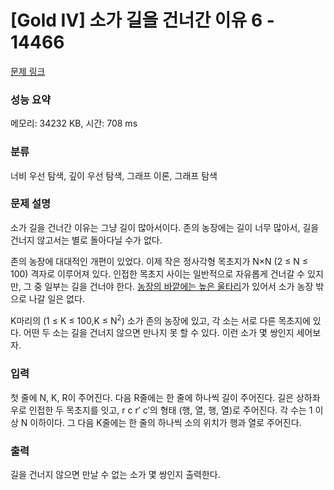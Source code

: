 # [Gold IV] 소가 길을 건너간 이유 6 - 14466 

[문제 링크](https://www.acmicpc.net/problem/14466) 

### 성능 요약

메모리: 34232 KB, 시간: 708 ms

### 분류

너비 우선 탐색, 깊이 우선 탐색, 그래프 이론, 그래프 탐색

### 문제 설명

<p>소가 길을 건너간 이유는 그냥 길이 많아서이다. 존의 농장에는 길이 너무 많아서, 길을 건너지 않고서는 별로 돌아다닐 수가 없다.</p>

<p>존의 농장에 대대적인 개편이 있었다. 이제 작은 정사각형 목초지가 N×N (2 ≤ N ≤ 100) 격자로 이루어져 있다. 인접한 목초지 사이는 일반적으로 자유롭게 건너갈 수 있지만, 그 중 일부는 길을 건너야 한다. <a href="https://www.acmicpc.net/problem/14469">농장의 바깥에는 높은 울타리</a>가 있어서 소가 농장 밖으로 나갈 일은 없다.</p>

<p>K마리의 (1 ≤ K ≤ 100,K ≤ N<sup>2</sup>) 소가 존의 농장에 있고, 각 소는 서로 다른 목초지에 있다. 어떤 두 소는 길을 건너지 않으면 만나지 못 할 수 있다. 이런 소가 몇 쌍인지 세어보자.</p>

### 입력 

 <p>첫 줄에 N, K, R이 주어진다. 다음 R줄에는 한 줄에 하나씩 길이 주어진다. 길은 상하좌우로 인접한 두 목초지를 잇고, r c r′ c′의 형태 (행, 열, 행, 열)로 주어진다. 각 수는 1 이상 N 이하이다. 그 다음 K줄에는 한 줄의 하나씩 소의 위치가 행과 열로 주어진다.</p>

### 출력 

 <p>길을 건너지 않으면 만날 수 없는 소가 몇 쌍인지 출력한다.</p>

